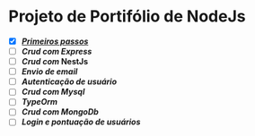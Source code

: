 # Projeto de Portifólio de NodeJs

- [x]  ***[Primeiros passos](https://github.com/theuslefone/projeto-crud-node/)***
- [ ]  ***Crud com Express***
- [ ]  ***Crud com* NestJs**
- [ ]  ***Envio de email***
- [ ]  ***Autenticação de usuário***
- [ ]  ***Crud com Mysql***
- [ ]  ***TypeOrm***
- [ ]  ***Crud com MongoDb***
- [ ]  ***Login e pontuação de usuários***
